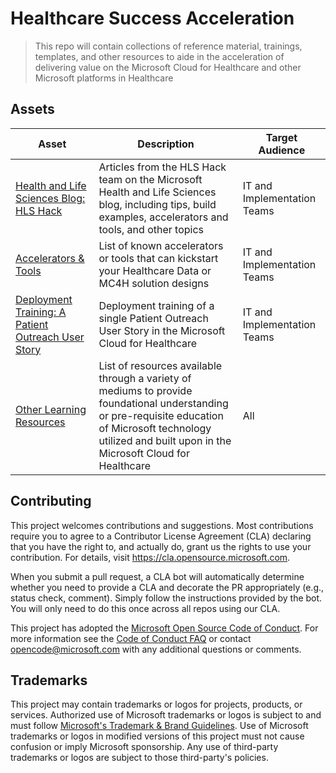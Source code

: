 # Healthcare Success Acceleration

> This repo will contain collections of reference material, trainings, templates, and other resources to aide in the acceleration of delivering value on the Microsoft Cloud for Healthcare and other Microsoft platforms in Healthcare

## Assets

| Asset | Description | Target Audience |
| --- | --- | --- |
| [Health and Life Sciences Blog: HLS Hack](https://techcommunity.microsoft.com/t5/healthcare-and-life-sciences/bg-p/HealthcareAndLifeSciencesBlog/label-name/HLS_Hack) | Articles from the HLS Hack team on the Microsoft Health and Life Sciences blog, including tips, build examples, accelerators and tools, and other topics | IT and Implementation Teams |
| [Accelerators & Tools](./Tools.md) | List of known accelerators or tools that can kickstart your Healthcare Data or MC4H solution designs | IT and Implementation Teams |
| [Deployment Training: A Patient Outreach User Story](./PatientOutreach_UserStoryTraining) | Deployment training of a single Patient Outreach User Story in the Microsoft Cloud for Healthcare | IT and Implementation Teams |
| [Other Learning Resources](./LearningResources.md) | List of resources available through a variety of mediums to provide foundational understanding or pre-requisite education of Microsoft technology utilized and built upon in the Microsoft Cloud for Healthcare | All |


## Contributing

This project welcomes contributions and suggestions.  Most contributions require you to agree to a
Contributor License Agreement (CLA) declaring that you have the right to, and actually do, grant us
the rights to use your contribution. For details, visit https://cla.opensource.microsoft.com.

When you submit a pull request, a CLA bot will automatically determine whether you need to provide
a CLA and decorate the PR appropriately (e.g., status check, comment). Simply follow the instructions
provided by the bot. You will only need to do this once across all repos using our CLA.

This project has adopted the [Microsoft Open Source Code of Conduct](https://opensource.microsoft.com/codeofconduct/).
For more information see the [Code of Conduct FAQ](https://opensource.microsoft.com/codeofconduct/faq/) or
contact [opencode@microsoft.com](mailto:opencode@microsoft.com) with any additional questions or comments.

## Trademarks

This project may contain trademarks or logos for projects, products, or services. Authorized use of Microsoft 
trademarks or logos is subject to and must follow 
[Microsoft's Trademark & Brand Guidelines](https://www.microsoft.com/en-us/legal/intellectualproperty/trademarks/usage/general).
Use of Microsoft trademarks or logos in modified versions of this project must not cause confusion or imply Microsoft sponsorship.
Any use of third-party trademarks or logos are subject to those third-party's policies.
